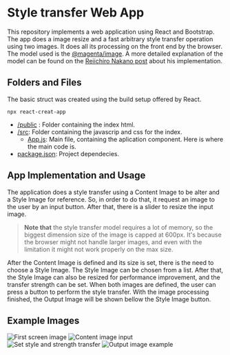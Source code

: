 # Style transfer Web App

This repository implements a web application using React and Bootstrap. The app does a image resize and a fast arbitrary style transfer operation using two images. It does all its processing on the front end by the browser. The model used is the [@magenta/image](https://github.com/magenta/magenta-js/tree/master/image). A more detailed explanation of the model can be found on the [Reiichiro Nakano post](https://magenta.tensorflow.org/blog/2018/12/20/style-transfer-js/) about his implementation.

## Folders and Files

The basic struct was created using the build setup offered by React.

    npx react-creat-app

- [/public](./public) : Folder containing the index html.
- [/src](./src): Folder containing the javascrip and css for the index.
    - [App.js](./src/App.js): Main file, containing the aplication component. Here is where the main code is.
- [package.json](./package.json): Project dependecies.

## App Implementation and  Usage

The application does a style transfer using a Content Image to be alter and a Style Image for reference. So, in order to do that, it request an image to the user by an input button. After that, there is a slider to resize the input image.
    
> **Note that** the style transfer model requires a lot of memory, so the biggest dimension size of the image is capped at 600px. It's because the browser might not handle larger images, and even with the limitation it might not work properly on the max size.

After the Content Image is defined and its size is set, there is the need to choose a Style Image. The Style Image can be chosen from a list. After that, the Style Image can also be resized for performance improvement, and the transfer strength can be set. When both images are defined, the user can press a button to perform the style transfer. With the image processing finished, the Output Image will be shown bellow the Style Image button.

## Example Images

![First screen image](./example_imgs/0_initial_screen.png "First screen")
![Content image input](./example_imgs/1_input_image.png "Content image input")
![Set style and strength transfer](./example_imgs/2_style_and_strength.png "Set style and strength transfer")
![Output image example](./example_imgs/3_output.png "Output image example")